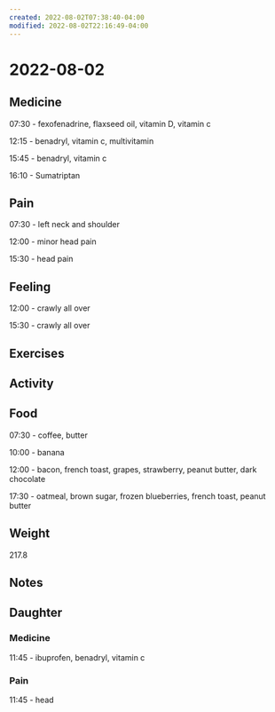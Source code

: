 ```yaml
---
created: 2022-08-02T07:38:40-04:00
modified: 2022-08-02T22:16:49-04:00
---
```


# 2022-08-02

## Medicine

07:30 - fexofenadrine, flaxseed oil, vitamin D, vitamin c 

12:15 - benadryl, vitamin c, multivitamin 

15:45 - benadryl, vitamin c

16:10 - Sumatriptan 

## Pain

07:30 - left neck and shoulder

12:00 - minor head pain

15:30 - head pain

## Feeling

12:00 - crawly all over

15:30 - crawly all over

## Exercises


## Activity


## Food

07:30 - coffee, butter 

10:00 - banana

12:00 - bacon, french toast, grapes, strawberry, peanut butter, dark chocolate

17:30 - oatmeal, brown sugar, frozen blueberries, french toast, peanut butter 


## Weight

217.8


## Notes


## Daughter


### Medicine

11:45 - ibuprofen, benadryl, vitamin c 


### Pain

11:45 - head
